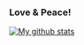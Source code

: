 ### Love & Peace!
[![My github stats](https://github-readme-stats.vercel.app/api?username=SexyMg)](https://github.com/anuraghazra/github-readme-stats)

<!--
**SexyMg/SexyMg** is a ✨ _special_ ✨ repository because its `README.md` (this file) appears on your GitHub profile.

Here are some ideas to get you started:

- 🔭 I’m currently working on ...
- 🌱 I’m currently learning ...
- 👯 I’m looking to collaborate on ...
- 🤔 I’m looking for help with ...
- 💬 Ask me about ...
- 📫 How to reach me: ...
- 😄 Pronouns: ...
- ⚡ Fun fact: ...
-->
